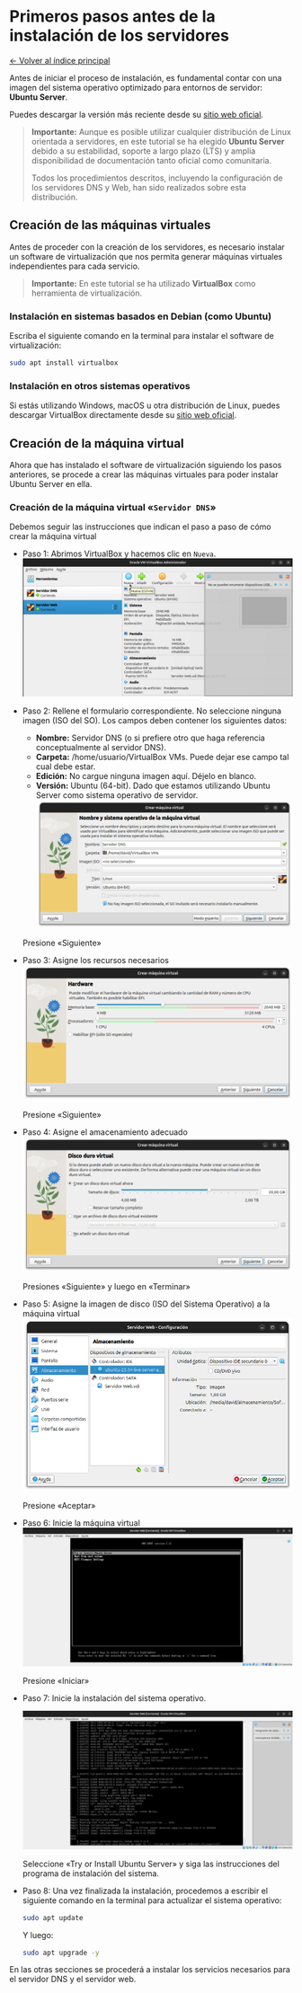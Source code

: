 # Primeros pasos antes de la instalación de los servidores

[← Volver al índice principal](./Readme.md "Ir al contenido principal")

Antes de iniciar el proceso de instalación, es fundamental contar con una imagen del sistema operativo optimizado para entornos de servidor: **Ubuntu Server**.

Puedes descargar la versión más reciente desde su [sitio web oficial](https://ubuntu.com/download/server "Descargar Ubuntu Server").

> **Importante:** Aunque es posible utilizar cualquier distribución de Linux orientada a servidores, en este tutorial se ha elegido **Ubuntu Server** debido a su estabilidad, soporte a largo plazo (LTS) y amplia disponibilidad de documentación tanto oficial como comunitaria.
>
> Todos los procedimientos descritos, incluyendo la configuración de los servidores DNS y Web, han sido realizados sobre esta distribución.

## Creación de las máquinas virtuales

Antes de proceder con la creación de los servidores, es necesario instalar un software de virtualización que nos permita generar máquinas virtuales independientes para cada servicio.

> **Importante:** En este tutorial se ha utilizado **VirtualBox** como herramienta de virtualización.

### Instalación en sistemas basados en Debian (como Ubuntu)

Escriba el siguiente comando en la terminal para instalar el software de virtualización:

```bash
sudo apt install virtualbox
```

### Instalación en otros sistemas operativos

Si estás utilizando Windows, macOS u otra distribución de Linux, puedes descargar VirtualBox directamente desde su [sitio web oficial](https://www.oracle.com/virtualization/technologies/vm/downloads/virtualbox-downloads.html "Descargar VirtualBox").

## Creación de la máquina virtual

Ahora que has instalado el software de virtualización siguiendo los pasos anteriores, se procede a crear las máquinas virtuales para poder instalar Ubuntu Server en ella.

### Creación de la máquina virtual «**`Servidor DNS`**»

Debemos seguir las instrucciones que indican el paso a paso de cómo crear la máquina virtual

- Paso 1: Abrimos VirtualBox y hacemos clic en `Nueva`.
    ![](./images/new.png "Vista previa")

- Paso 2: Rellene el formulario correspondiente. No seleccione ninguna imagen (ISO del SO). Los campos deben contener los siguientes datos:
    - **Nombre:** Servidor DNS (o si prefiere otro que haga referencia conceptualmente al servidor DNS).
    - **Carpeta:** /home/usuario/VirtualBox VMs. Puede dejar ese campo tal cual debe estar.
    - **Edición:** No cargue ninguna imagen aquí. Déjelo en blanco.
    - **Versión:** Ubuntu (64-bit). Dado que estamos utilizando Ubuntu Server como sistema operativo de servidor.
    ![Vista Previa](./images/server-name.png "Primer formulario")

    Presione «Siguiente»

- Paso 3: Asigne los recursos necesarios
    ![Vista previa - Recursos](./images/server-name-assign.png "Asignar memoria y procesador")

    Presione «Siguiente»

- Paso 4: Asigne el amacenamiento adecuado
    ![Asignación de almacenamiento](./images/server-name-storage-assign.png "Asignación de almacenamiento")

    Presiones «Siguiente» y luego en «Terminar»

- Paso 5: Asigne la imagen de disco (ISO del Sistema Operativo) a la máquina virtual
    ![Asignación de ISO para la instalación del sistema operativo](./images/21.png "Asignación de ISO para la instalación del sistema operativo")

    Presione «Aceptar»

- Paso 6: Inicie la máquina virtual
    ![Iniciar la máquina virtual](./images/22.png "Iniciar la máquina virtual")

    Presione «Iniciar»

- Paso 7: Inicie la instalación del sistema operativo.

    ![Iniciar la instalación del sistema operativo](./images/23.png "Iniciar la instalación del sistema operativo")

    Seleccione «Try or Install Ubuntu Server» y siga las instrucciones del programa de instalación del sistema.

- Paso 8: Una vez finalizada la instalación, procedemos a escribir el siguiente comando en la terminal para actualizar el sistema operativo:

    ```bash
    sudo apt update
    ```

    Y luego:

    ```bash
    sudo apt upgrade -y
    ```

En las otras secciones se procederá a instalar los servicios necesarios para el servidor DNS y el servidor web.